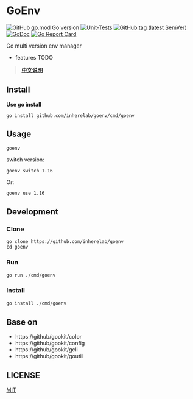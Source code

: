 # GoEnv

![GitHub go.mod Go version](https://img.shields.io/github/go-mod/go-version/gookit/gcli?style=flat-square)
[![Unit-Tests](https://github.com/gookit/gcli/actions/workflows/go.yml/badge.svg)](https://github.com/gookit/gcli/actions/workflows/go.yml)
[![GitHub tag (latest SemVer)](https://img.shields.io/github/tag/gookit/gcli)](https://github.com/gookit/gcli)
[![GoDoc](https://godoc.org/github.com/gookit/gcli?status.svg)](https://pkg.go.dev/github.com/gookit/gcli/v3)
[![Go Report Card](https://goreportcard.com/badge/github.com/gookit/gcli)](https://goreportcard.com/report/github.com/gookit/gcli)

Go multi version env manager

- features TODO

> **[中文说明](README.zh-CN.md)**

## Install

**Use go install**

```shell
go install github.com/inherelab/goenv/cmd/goenv
```

## Usage

```shell
goenv
```

switch version:

```shell
goenv switch 1.16
```
Or:

```shell
goenv use 1.16
```

## Development

### Clone

```shell
go clone https://github.com/inherelab/goenv
cd goenv
```

### Run

```bash
go run ./cmd/goenv
```

### Install

```bash
go install ./cmd/goenv
```

## Base on

- https://github/gookit/color
- https://github/gookit/config
- https://github/gookit/gcli
- https://github/gookit/goutil

## LICENSE

[MIT](LICENSE)
